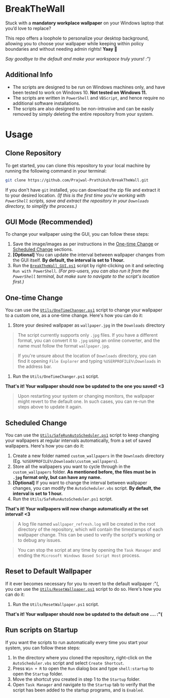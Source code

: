 # BreakTheWall
Stuck with a **mandatory workplace wallpaper** on your Windows laptop that you’d love to replace?

This repo offers a loophole to personalize your desktop background, allowing you to choose your wallpaper while keeping within policy boundaries and without needing admin rights! **Yaay 🎉**

*Say goodbye to the default and make your workspace truly yours! :")*

## Additional Info
- The scripts are designed to be run on Windows machines only, and have been tested to work on Windows 10. **Not tested on Windows 11.**
- The scripts are written in `PowerShell` and `VBScript`, and hence require no additional software installations.
- The scripts are also designed to be non-intrusive and can be easily removed by simply deleting the entire repository from your system.

# Usage
## Clone Repository
To get started, you can clone this repository to your local machine by running the following command in your terminal:
```bash
git clone https://github.com/Prajwal-Prathiksh/BreakTheWall.git
```

If you don't have `git` installed, you can download the zip file and extract it to your desired location. *(If this is the first time you're working with `PowerShell` scripts, save and extract the repository in your `Downloads` directory, to simplify the process.)*


## GUI Mode (Recommended)
To change your wallpaper using the GUI, you can follow these steps:
1. Save the image/images as per instructions in the [One-time Change](#one-time-change) or [Scheduled Change](#scheduled-change) sections.
1. **[Optional]** You can update the interval between wallpaper changes from the GUI itself. **By default, the interval is set to 1 hour.**
1. Run the [`BreakTheWall_GUI.ps1`](BreakTheWall_GUI.ps1) script by right-clicking on it and selecting `Run with PowerShell`. *(For pro-users, you can also run it from the `PowerShell` terminal, but make sure to navigate to the script's location first.)*

## One-time Change
You can use the [`Utils/OneTimeChanger.ps1`](Utils/OneTimeChanger.ps1) script to change your wallpaper to a custom one, as a one-time change. Here's how you can do it:
1. Store your desired wallpaper as `wallpaper.jpg` in the `Downloads` directory
> The script currently supports only `.jpg` files. If you have a different format, you can convert it to `.jpg` using an online converter, and the name must follow the format `wallpaper.jpg`.

> If you're unsure about the location of `Downloads` directory, you can find it opening `File Explorer` and typing `%USERPROFILE%\Downloads` in the address bar.
1. Run the `Utils/OneTimeChanger.ps1` script.

**That's it! Your wallpaper should now be updated to the one you saved! <3**
> Upon restarting your system or changing monitors, the wallpaper might revert to the default one. In such cases, you can re-run the steps above to update it again.

## Scheduled Change
You can use the [`Utils/SafeRunAutoScheduler.ps1`](Utils/SafeRunAutoScheduler.ps1) script to keep changing your wallpapers at regular intervals automatically, from a set of saved wallpapers. Here's how you can do it:
1. Create a new folder named `custom_wallpapers` in the `Downloads` directory (Eg. `%USERPROFILE%\Downloads\custom_wallpapers`).
1. Store all the wallpapers you want to cycle through in the `custom_wallpapers` folder. **As mentioned before, the files must be in `.jpg` format only, but can have any name.**
1. **[Optional]** If you want to change the interval between wallpaper changes, you can modify the `AutoScheduler.vbs` script. **By default, the interval is set to 1 hour.**
2. Run the `Utils/SafeRunAutoScheduler.ps1` script.

**That's it! Your wallpapers will now change automatically at the set interval! <3**
> A log file named `wallpaper_refresh.log` will be created in the root directory of the repository, which will contain the timestamps of each wallpaper change. This can be used to verify the script's working or to debug any issues.

> You can stop the script at any time by opening the `Task Manager` and ending the `Microsoft Windows Based Script Host` process.

## Reset to Default Wallpaper
If it ever becomes necessary for you to revert to the default wallpaper :"(, you can use the [`Utils/ResetWallpaper.ps1`](Utils/ResetWallpaper.ps1) script to do so. Here's how you can do it:
1. Run the `Utils/ResetWallpaper.ps1` script.

**That's it! Your wallpaper should now be updated to the default one .... :"(**


## Run scripts on Startup
If you want the scripts to run automatically every time you start your system, you can follow these steps:
1. In the directory where you cloned the repository, right-click on the `AutoScheduler.vbs` script and select `Create Shortcut`.
1. Press `Win + R` to open the `Run` dialog box and type `shell:startup` to open the `Startup` folder.
1. Move the shortcut you created in step 1 to the `Startup` folder.
1. Open `Task Manager` and navigate to the `Startup` tab to verify that the script has been added to the startup programs, and is `Enabled`.
